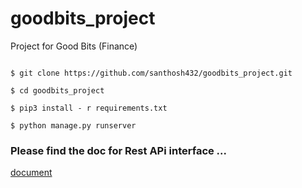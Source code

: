 # goodbits_project
Project for Good Bits (Finance)

```

$ git clone https://github.com/santhosh432/goodbits_project.git

$ cd goodbits_project

$ pip3 install - r requirements.txt

$ python manage.py runserver

```

### Please find the doc for Rest APi interface ...

[document](https://docs.google.com/document/d/1lJQOw1sQgQQfCx_qWaCdisi4PPS5H1Khfm0VnCPsGmQ/edit?usp=sharing)